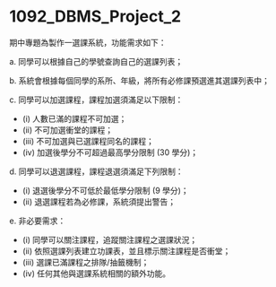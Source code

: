# 1092_DBMS_Project_2

期中專題為製作一選課系統，功能需求如下：

a. 同學可以根據自己的學號查詢自己的選課列表；<br>

b. 系統會根據每個同學的系所、年級，將所有必修課預選進其選課列表中；<br>

c. 同學可以加選課程，課程加選須滿足以下限制：<br>
* (i) 人數已滿的課程不可加選；<br>
* (ii) 不可加選衝堂的課程；<br>
* (iii) 不可加選與已選課程同名的課程；<br>
* (iv) 加選後學分不可超過最高學分限制 (30 學分)；<br>

d. 同學可以退選課程，課程退選須滿足下列限制：<br>
* (i) 退選後學分不可低於最低學分限制 (9 學分)；<br>
* (ii) 退選課程若為必修課，系統須提出警告；<br>

e. 非必要需求：
* (i) 同學可以關注課程，追蹤關注課程之選課狀況；<br>
* (ii) 依照選課列表建立功課表，並且標示關注課程是否衝堂；<br>
* (iii) 選課已滿課程之排隊/抽籤機制；<br>
* (iv) 任何其他與選課系統相關的額外功能。<br>